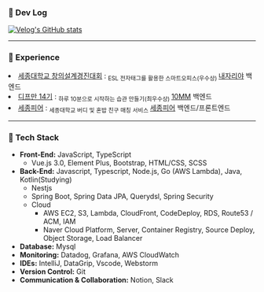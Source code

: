 
<!--
<br/>
 
[![Anurag's github stats](https://github-readme-stats.vercel.app/api?username=uiurihappy&show_icons=true&theme=vuefy)](https://github.com/uiurihappy/uiurihappy)
[![Top Langs](https://github-readme-stats.vercel.app/api/top-langs/?username=uiurihappy&layout=compact&langs_count=8&theme=white)](https://github.com/uiurihappy?tab=repositories&q=&type=&language=java&sort=)
-->
### 📝 Dev Log

<!-- <a href="https://ybchar.notion.site/Yunbeom-d81729a2f1be49b3bda27137726f23d9"> DevLog Notion</a> <br/> -->
[![Velog's GitHub stats](https://velog-readme-stats.vercel.app/api?name=uiurihappy)](https://velog.io/@uiurihappy)

---
### 🚀 Experience
<li><a href="https://github.com/team-asos/asos-server">세종대학교 창의설계경진대회</a> : <sub> ESL 전자태그를 활용한 스마트오피스(우수상) </sub> <a href="https://youtu.be/YBxEm7mVuEE?si=vnolbVn3ordreFSd">내자리야</a> 백엔드 </li>
<li><a href="https://github.com/depromeet/10mm-server">디프만 14기</a> : <sub> 하루 10분으로 시작하는 습관 만들기(최우수상) </sub> <a href="https://info.10mm.today/">10MM</a> 백엔드 </li>
<li><a href="https://github.com/SejongPeer/SejongPeer-back">세종피어</a> : <sub> 세종대학교 버디 및 혼밥 친구 매칭 서비스 </sub> <a href="https://sejongpeer.co.kr">세종피어</a> 백엔드/프론트엔드 </li>

---

### 📝 Tech Stack
- **Front-End:** JavaScript, TypeScript
    - Vue.js 3.0, Element Plus, Bootstrap, HTML/CSS, SCSS
- **Back-End:** Javascript, Typescript, Node.js, Go (AWS Lambda), Java, Kotlin(Studying)
    - Nestjs
    - Spring Boot, Spring Data JPA, Querydsl, Spring Security
    - Cloud
        - AWS EC2, S3, Lambda, CloudFront, CodeDeploy, RDS, Route53 / ACM, IAM
        - Naver Cloud Platform,  Server, Container Registry, Source Deploy, Object Storage, Load Balancer
- **Database:** Mysql
- **Monitoring:** Datadog, Grafana, AWS CloudWatch
- **IDEs:** IntelliJ, DataGrip, Vscode, Webstorm
- **Version Control:** Git
- **Communication & Collaboration:** Notion, Slack


